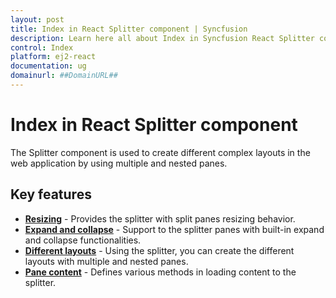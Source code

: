 ```yaml
---
layout: post
title: Index in React Splitter component | Syncfusion
description: Learn here all about Index in Syncfusion React Splitter component of Syncfusion Essential JS 2 and more.
control: Index 
platform: ej2-react
documentation: ug
domainurl: ##DomainURL##
---
```


# Index in React Splitter component

The Splitter component is used to create different complex layouts in the web application by using multiple and nested panes.

## Key features

* **[Resizing](./resize/)**  - Provides the splitter with split panes resizing behavior.
* **[Expand and collapse](./expand-collapse/)** - Support to the splitter panes with built-in expand and collapse functionalities.
* **[Different layouts](./different-layouts/)** - Using the splitter, you can create the different layouts with multiple and nested panes.
* **[Pane content](./pane-content/)**  - Defines various methods in loading content to the splitter.